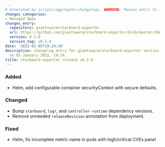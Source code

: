 ```yaml
---
# Generated by scripts/aggregate-changelogs. WARNING: Manual edits to this files will be overwritten.
changes_categories:
- Managed Apps
changes_entry:
  repository: giantswarm/starboard-exporter
  url: https://github.com/giantswarm/starboard-exporter/blob/master/CHANGELOG.md#020---2022-01-05
  version: 0.2.0
  version_tag: v0.2.0
date: '2022-01-05T19:24:36'
description: Changelog entry for giantswarm/starboard-exporter version 0.2.0, published
  on 05 January 2022, 19:24.
title: starboard-exporter release v0.2.0
---
```


### Added
- Helm, add configurable container securityContext with secure defaults.
### Changed
- Bump `starboard`, `logr`, and `controller-runtime` dependency versions.
- Remove unneeded `releaseRevision` annotation from deployment.
### Fixed
- Helm, fix incomplete metric name in pods with high/critical CVEs panel
